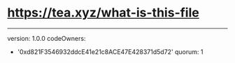 # https://tea.xyz/what-is-this-file
---
version: 1.0.0
codeOwners:
  - '0xd821F3546932ddcE41e21c8ACE47E428371d5d72'
quorum: 1
